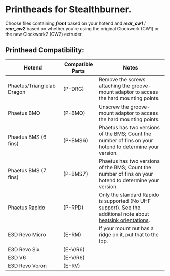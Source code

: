 # Printheads for Stealthburner.

Choose files containing ***front*** based on your hotend and ***rear_cw1*** / ***rear_cw2*** based on whether you're using the original Clockwork (CW1) or the new Clockwork2 (CW2) extruder.

## Printhead Compatibility:

| Hotend | Compatible Parts | Notes |
|--------|------------------|-------|
| Phaetus/Trianglelab Dragon | (P-DRG) | Remove the screws attaching the groove-mount adaptor to access the hard mounting points. |
| Phaetus BMO | (P-BMO) | Unscrew the groove-mount adaptor to access the hard mounting points. |
| Phaetus BMS (6 fins) | (P-BMS6) | Phaetus has two versions of the BMS; Count the number of fins on your hotend to determine your version. |
| Phaetus BMS (7 fins) | (P-BMS7) | Phaetus has two versions of the BMS; Count the number of fins on your hotend to determine your version. |
| Phaetus Rapido | (P-RPD) | Only the standard Rapido is supported (No UHF support). See the additional note about [heatsink orientations](phaetus_rapido/README.md). |
| E3D Revo Micro | (E-RM) | If your mount nut has a ridge on it, put that to the top. |
| E3D Revo Six | (E-V/R6) |  |
| E3D V6 | (E-V/R6) |  |
| E3D Revo Voron | (E-RV) |  |
